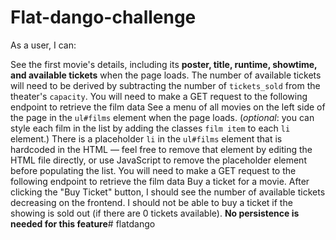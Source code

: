 # Flat-dango-challenge
As a user, I can:

See the first movie's details, including its **poster, title, runtime, showtime, and available tickets** when the page loads. 
The number of available tickets will need to be derived by subtracting the number of `tickets_sold` from the theater's `capacity`. 
You will need to make a GET request to the following endpoint to retrieve the film data
See a menu of all movies on the left side of the page in the `ul#films` element when the page loads. (_optional_: you can style each film in the list by adding the classes `film item` to each `li` element.) There is a placeholder `li` in the `ul#films` element that is hardcoded in the HTML — feel free to remove that element by editing the HTML file directly, or use JavaScript to remove the placeholder element before populating the list. 
You will need to make a GET request to the following endpoint to retrieve the film data
Buy a ticket for a movie. After clicking the "Buy Ticket" button,
 I should see the number of available tickets decreasing on the frontend. I should not be able to buy a ticket if the showing is sold out (if there are 0 tickets available). **No persistence is needed for this feature**# flatdango
